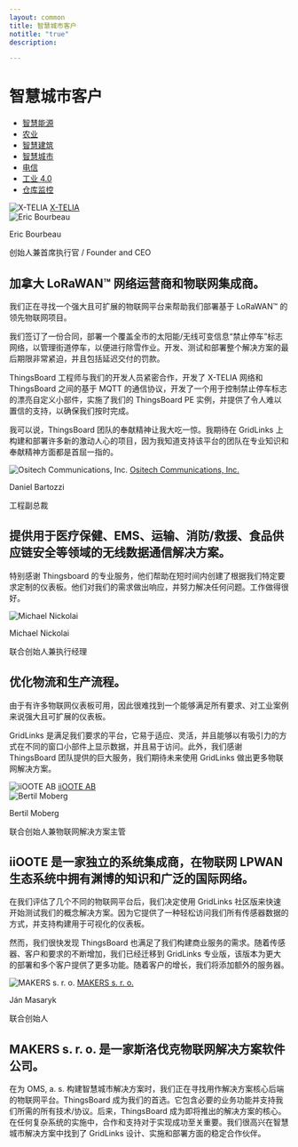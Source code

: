 ```yaml
---
layout: common
title: 智慧城市客户
notitle: "true"
description:

---
```


<h1 class="mainTitle smart-city">智慧城市客户</h1>

<nav class="customers-nav">
    <ul>
        <li>
            <a href="/industries/smart-energy/">智慧能源</a>
        </li>
        <li>
            <a href="/industries/agriculture/">农业</a>
        </li>
        <li>
            <a href="/industries/smart-buildings/">智慧建筑</a>
        </li>
        <li>
            <a href="/industries/smart-city/" class="active">智慧城市</a>
        </li>
        <li>
            <a href="/industries/telecom/">电信</a>
        </li>
        <li>
            <a href="/industries/industry40/">工业 4.0</a>
        </li>
        <li>
            <a href="/industries/warehouse-monitoring/">仓库监控</a>
        </li>
    </ul>
</nav>

<div class="customer-block">
    <div class="customer-company">
        <img class="customer-logo" src="/images/customers/x-telia.png" alt="X-TELIA">
        <a class="outlink" href="https://en.x-telia.com/"> X-TELIA </a>
    </div>
    <div class="customer-content">
        <div class="person-container">
            <img class="person-logo" src="/images/customers/x-telia-person.jpg" alt="Eric Bourbeau">
            <div class="person-title">
                <p class="person-name"> Eric Bourbeau </p>
                <p class="person-position"> 创始人兼首席执行官 / Founder and CEO </p>
            </div>
        </div>
        <h2>
            加拿大 LoRaWAN™ 网络运营商和物联网集成商。
        </h2>
        <p>
            我们正在寻找一个强大且可扩展的物联网平台来帮助我们部署基于 LoRaWAN™ 的领先物联网项目。
        </p>
        <p>
            我们签订了一份合同，部署一个覆盖全市的太阳能/无线可变信息“禁止停车”标志网络，以管理街道停车，以便进行除雪作业。开发、测试和部署整个解决方案的最后期限非常紧迫，并且包括延迟交付的罚款。
        </p>
        <p>
            ThingsBoard 工程师与我们的开发人员紧密合作，开发了 X-TELIA 网络和 ThingsBoard 之间的基于 MQTT 的通信协议，开发了一个用于控制禁止停车标志的漂亮自定义小部件，实施了我们的 ThingsBoard PE 实例，并提供了令人难以置信的支持，以确保我们按时完成。
        </p>
        <p>
            我可以说，ThingsBoard 团队的奉献精神让我大吃一惊。我期待在 GridLinks 上构建和部署许多新的激动人心的项目，因为我知道支持该平台的团队在专业知识和奉献精神方面都是首屈一指的。
        </p>
    </div>
</div>

<div class="customer-block">
    <div class="customer-company">
        <img class="customer-logo" src="/images/customers/ositech.jpg" alt="Ositech Communications, Inc.">
        <a class="outlink" href="https://ositech.com/"> Ositech Communications, Inc. </a>
    </div>
    <div class="customer-content">
        <div class="person-container">
            <div class="person-title">
                <p class="person-name"> Daniel Bartozzi </p>
                <p class="person-position"> 工程副总裁 </p>
            </div>
        </div>
        <h2>
            提供用于医疗保健、EMS、运输、消防/救援、食品供应链安全等领域的无线数据通信解决方案。
        </h2>
        <p>
            特别感谢 Thingsboard 的专业服务，他们帮助在短时间内创建了根据我们特定要求定制的仪表板。他们对我们的需求做出响应，并努力解决任何问题。工作做得很好。
        </p>
    </div>
</div>

<div class="customer-block">
    <div class="customer-company">
        <img class="customer-logo" src="/images/customers/conbee.svg" alt="Michael Nickolai">
    </div>
    <div class="customer-content">
        <div class="person-container">
            <div class="person-title">
                <p class="person-name"> Michael Nickolai </p>
                <p class="person-position"> 联合创始人兼执行经理 </p>
            </div>
        </div>
        <h2>
            优化物流和生产流程。
        </h2>
        <p>
            由于有许多物联网仪表板可用，因此很难找到一个能够满足所有要求、对工业案例来说强大且可扩展的仪表板。  
        </p>
        <p>
            GridLinks 是满足我们要求的平台，它易于适应、灵活，并且能够以有吸引力的方式在不同的窗口小部件上显示数据，并且易于访问。此外，我们感谢 ThingsBoard 团队提供的巨大服务，我们期待未来使用 GridLinks 做出更多物联网解决方案。
        </p>
    </div>
</div>

<div class="customer-block">
    <div class="customer-company">
        <img class="customer-logo" src="/images/customers/iioote.png" alt="iiOOTE AB">
        <a class="outlink" href="https://www.iioote.com/"> iiOOTE AB </a>
    </div>
    <div class="customer-content">
        <div class="person-container">
            <img class="person-logo" src="/images/customers/bertil.png" alt="Bertil Moberg">
            <div class="person-title">
                <p class="person-name"> Bertil Moberg </p>
                <p class="person-position"> 联合创始人兼物联网解决方案主管 </p>
            </div>
        </div>
        <h2>
            iiOOTE 是一家独立的系统集成商，在物联网 LPWAN 生态系统中拥有渊博的知识和广泛的国际网络。
        </h2>
        <p>
            在我们评估了几个不同的物联网平台后，我们决定使用 GridLinks 社区版来快速开始测试我们的概念解决方案。因为它提供了一种轻松访问我们所有传感器数据的方式，并支持构建用于可视化的仪表板。
        </p>
        <p>
            然而，我们很快发现 ThingsBoard 也满足了我们构建商业服务的需求。随着传感器、客户和要求的不断增加，我们已经迁移到 GridLinks 专业版，该版本为更大的部署和多个客户提供了更多功能。随着客户的增长，我们将添加额外的服务器。
        </p>
    </div>
</div>

<div class="customer-block">
    <div class="customer-company">
        <img class="customer-logo" src="/images/customers/makerssro.jpg" alt="MAKERS s. r. o.">
        <a class="outlink" href="https://www.makers.sk/"> MAKERS s. r. o. </a>
    </div>
    <div class="customer-content">
        <div class="person-container">
            <div class="person-title">
                <p class="person-name"> Ján Masaryk </p>
                <p class="person-position"> 联合创始人 </p>
            </div>
        </div>
        <h2>
            MAKERS s. r. o. 是一家斯洛伐克物联网解决方案软件公司。
        </h2>
        <p>
            在为 OMS, a. s. 构建智慧城市解决方案时，我们正在寻找用作解决方案核心后端的物联网平台。ThingsBoard 成为我们的首选。它包含必要的业务功能并支持我们所需的所有技术/协议。后来，ThingsBoard 成为即将推出的解决方案的核心。在任何复杂系统的实施中，合作和支持对于实现成功至关重要。我们很高兴在智慧城市解决方案中找到了 GridLinks 设计、实施和部署方面的稳定合作伙伴。
        </p>
    </div>
</div>